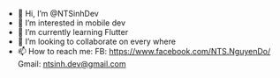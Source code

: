 - 👋 Hi, I’m @NTSinhDev
- 👀 I’m interested in mobile dev
- 🌱 I’m currently learning Flutter
- 💞️ I’m looking to collaborate on every where
- 📫 How to reach me: 
    FB: https://www.facebook.com/NTS.NguyenDo/     Gmail: ntsinh.dev@gmail.com

<!---
NTSinhDev/NTSinhDev is a ✨ special ✨ repository because its `README.md` (this file) appears on your GitHub profile.
You can click the Preview link to take a look at your changes.
--->
